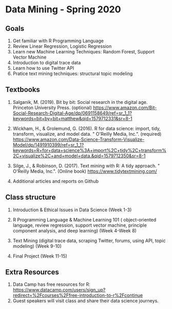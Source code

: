 # Data Mining - Spring 2020

## Goals 

1. Get familiar with R Programming Language 
2. Review Linear Regression, Logistic Regression
3. Learn new Machine Learning Techniques: Random Forest, Support Vector Machine 
4. Introduction to digital trace data 
5. Learn how to use Twitter API 
6. Pratice text mining techniques: structural topic modeling 

## Textbooks 

1. Salganik, M. (2019). Bit by bit: Social research in the digital age. Princeton University Press. (optional) https://www.amazon.com/Bit-Social-Research-Digital-Age/dp/0691158649/ref=sr_1_1?keywords=bit+by+bit+matthew&qid=1579712331&sr=8-1 
 
2. Wickham, H., & Grolemund, G. (2016). R for data science: import, tidy, transform, visualize, and model data. " O'Reilly Media, Inc.". (required) https://www.amazon.com/Data-Science-Transform-Visualize-Model/dp/1491910399/ref=sr_1_1?keywords=R+for+data+science%3A+import%2C+tidy%2C+transform%2C+visualize%2C+and+model+data.&qid=1579712350&sr=8-1
 
3. Silge, J., & Robinson, D. (2017). Text mining with R: A tidy approach. " O'Reilly Media, Inc.". (Online book) https://www.tidytextmining.com/

4. Additional articles and reports on Github 
 

## Class structure 
 
1. Introduction & Ethical Issues in Data Science (Week 1-3)

2. R Programming Language & Machine Learning 101 ( object-oriented language, review regression, support vector machine, principle component analysis, and deep learning) (Week 4-Week 8)

3. Text Mining (digital trace data, scraping Twitter, forums, using API, topic modeling) (Week 9-10)

4. Final Project (Week 11-15)

 


## Extra Resources 

1. Data Camp has free resources for R: https://www.datacamp.com/users/sign_up?redirect=%2Fcourses%2Ffree-introduction-to-r%2Fcontinue
3. Guest speakers will visit class and share their data science journeys. 
 
 
 
